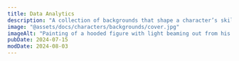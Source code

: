 ```yaml
---
title: Data Analytics
description: "A collection of backgrounds that shape a character’s skills, motivations, and story before becoming an adventurer."
image: "@assets/docs/characters/backgrounds/cover.jpg"
imageAlt: "Painting of a hooded figure with light beaming out from his chest"
pubDate: 2024-07-15
modDate: 2024-08-03
---
```



